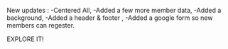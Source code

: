 New updates : 
-Centered All,
-Added a few more member data,
-Added a background,
-Added a header & footer ,
-Added a google form so new members can regester. 

EXPLORE IT!
